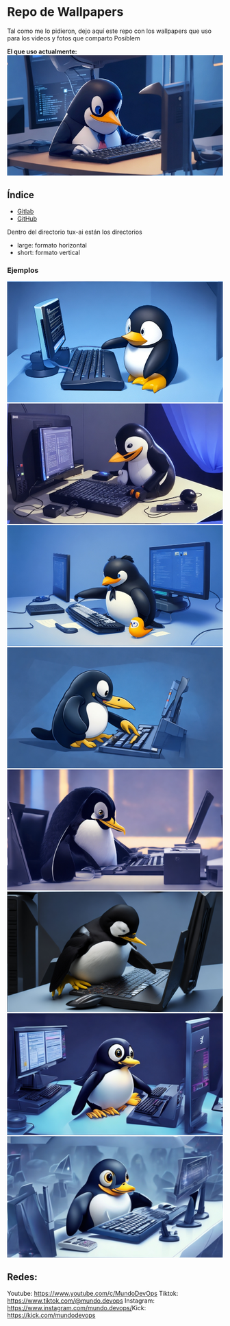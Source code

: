 # Repo de Wallpapers
Tal como me lo pidieron, dejo aquí este repo con los wallpapers que uso para los videos y fotos que comparto 
Posiblem

**El que uso actualmente:**
![wallpaper.png](./tux-ai/large/2.jpg)

## Índice
- [Gitlab](https://gitlab.com/mundo-devops-repos/miscellaneous/wallpapers)
- [GitHub](https://github.com/Mundo-Dev0ps/wallpapers)

Dentro del directorio tux-ai están los directorios
- large: formato horizontal
- short: formato vertical

### Ejemplos
![1.jpg](./tux-ai/large/1.jpg)
![2.jpg](./tux-ai/large/3.jpg)
![3.jpg](./tux-ai/large/4.jpg)
![4.jpg](./tux-ai/large/5.jpg)
![5.jpg](./tux-ai/large/6.jpg)
![6.jpg](./tux-ai/large/7.jpg)
![7.jpg](./tux-ai/large/8.jpg)
![8.jpg](./tux-ai/large/9.jpg)

## Redes:
Youtube: https://www.youtube.com/c/MundoDevOps
Tiktok: https://www.tiktok.com/@mundo.devops
Instagram: https://www.instagram.com/mundo.devops/​
Kick: https://kick.com/mundodevops